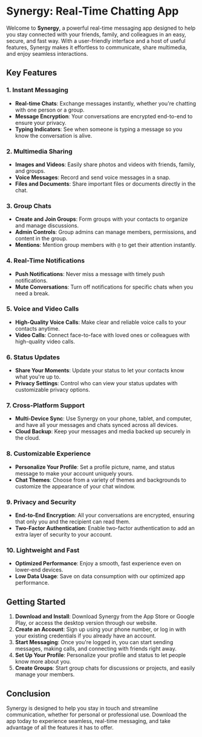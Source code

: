 # Synergy: Real-Time Chatting App   

Welcome to **Synergy**, a powerful real-time messaging app designed to help you stay connected with your friends, family, and colleagues in an easy, secure, and fast way. With a user-friendly interface and a host of useful features, Synergy makes it effortless to communicate, share multimedia, and enjoy seamless interactions.

## Key Features

### 1. **Instant Messaging**
- **Real-time Chats**: Exchange messages instantly, whether you're chatting with one person or a group.
- **Message Encryption**: Your conversations are encrypted end-to-end to ensure your privacy.
- **Typing Indicators**: See when someone is typing a message so you know the conversation is alive.

### 2. **Multimedia Sharing**
- **Images and Videos**: Easily share photos and videos with friends, family, and groups.
- **Voice Messages**: Record and send voice messages in a snap.
- **Files and Documents**: Share important files or documents directly in the chat.

### 3. **Group Chats**
- **Create and Join Groups**: Form groups with your contacts to organize and manage discussions.
- **Admin Controls**: Group admins can manage members, permissions, and content in the group.
- **Mentions**: Mention group members with `@` to get their attention instantly.

### 4. **Real-Time Notifications**
- **Push Notifications**: Never miss a message with timely push notifications.
- **Mute Conversations**: Turn off notifications for specific chats when you need a break.

### 5. **Voice and Video Calls**
- **High-Quality Voice Calls**: Make clear and reliable voice calls to your contacts anytime.
- **Video Calls**: Connect face-to-face with loved ones or colleagues with high-quality video calls.

### 6. **Status Updates**
- **Share Your Moments**: Update your status to let your contacts know what you're up to.
- **Privacy Settings**: Control who can view your status updates with customizable privacy options.

### 7. **Cross-Platform Support**
- **Multi-Device Sync**: Use Synergy on your phone, tablet, and computer, and have all your messages and chats synced across all devices.
- **Cloud Backup**: Keep your messages and media backed up securely in the cloud.

### 8. **Customizable Experience**
- **Personalize Your Profile**: Set a profile picture, name, and status message to make your account uniquely yours.
- **Chat Themes**: Choose from a variety of themes and backgrounds to customize the appearance of your chat window.

### 9. **Privacy and Security**
- **End-to-End Encryption**: All your conversations are encrypted, ensuring that only you and the recipient can read them.
- **Two-Factor Authentication**: Enable two-factor authentication to add an extra layer of security to your account.

### 10. **Lightweight and Fast**
- **Optimized Performance**: Enjoy a smooth, fast experience even on lower-end devices.
- **Low Data Usage**: Save on data consumption with our optimized app performance.

## Getting Started

1. **Download and Install**: Download Synergy from the App Store or Google Play, or access the desktop version through our website.
2. **Create an Account**: Sign up using your phone number, or log in with your existing credentials if you already have an account.
3. **Start Messaging**: Once you're logged in, you can start sending messages, making calls, and connecting with friends right away.
4. **Set Up Your Profile**: Personalize your profile and status to let people know more about you.
5. **Create Groups**: Start group chats for discussions or projects, and easily manage your members.

## Conclusion

Synergy is designed to help you stay in touch and streamline communication, whether for personal or professional use. Download the app today to experience seamless, real-time messaging, and take advantage of all the features it has to offer.
